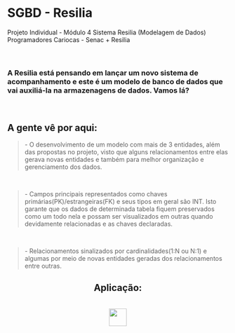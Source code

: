<h1>SGBD - Resilia</h1>

Projeto Individual - Módulo 4 Sistema Resilia (Modelagem de Dados)
<br>
Programadores Cariocas - Senac + Resilia
<br>
<br>
<br>

<h3>A Resilia está pensando em lançar um novo sistema de
acompanhamento e este é um modelo de banco de dados que vai auxiliá-la na armazenagens de dados. Vamos lá?</h3>
<br>
<h2> A gente vê por aqui:</h2>

<blockquote>
-  O desenvolvimento de um modelo com mais de 3 entidades, além das propostas no projeto, visto que alguns relacionamentos entre elas gerava novas entidades e também para melhor organização e gerenciamento dos dados.
</blockquote>
<br>


<blockquote>
- Campos principais representados como chaves primárias(PK)/estrangeiras(FK) e seus tipos em geral são INT. Isto garante que os dados de determinada tabela fiquem preservados como um todo nela e possam ser visualizados em outras quando  devidamente relacionadas e as chaves declaradas.
</blockquote>
<br>


<blockquote>
- Relacionamentos sinalizados por cardinalidades(1:N ou N:1) e algumas por meio de novas entidades geradas dos relacionamentos entre outras.
</blockquote>

<div align='center'>

## Aplicação:

</div>


<div style="display: inline_block" align = "center"><br>

  <img align="center"  height="40" width="40" src="https://files.readme.io/17d4a23-miro-logo-color-square.png" />
        
</div>

